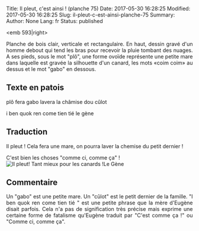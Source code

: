 Title: Il pleut, c'est ainsi ! (planche 75)
Date: 2017-05-30 16:28:25
Modified: 2017-05-30 16:28:25
Slug: il-pleut-c-est-ainsi-planche-75
Summary: 
Author: None
Lang: fr
Status: published

<emb 593|right><p style="text-align:justify;">Planche de bois clair, verticale et rectangulaire. En haut, dessin gravé d'un homme debout qui tend les bras pour recevoir la pluie tombant des nuages. A ses pieds, sous le mot "plô", une forme ovoïde représente une petite mare dans laquelle est gravée la silhouette d'un canard,  les mots «coim coim» au dessus  et le mot "gabo" en dessous.</p>

## Texte en patois
plô  fera  gabo  lavera  la  châmise  dou  cûlot     

i  ben  quok  ren  come  tien  tié                                                     le  gène

## Traduction
Il pleut ! Cela fera une mare, on pourra laver la chemise du petit dernier ! 

C'est bien les choses "comme ci, comme ça" !                  
                                   Le Gène <img style="float: left;" alt="Il pleut! Tant mieux pour les canards !" src="{static}/images/planche_75_dessin.png">

## Commentaire
<p style="text-align:justify;">Un "gabo" est une petite mare.
Un "cûlot" est le petit dernier de la famille. 
"I ben quok ren come tien tié " est une petite phrase que la mère d'Eugène disait parfois. Cela n'a pas de signification très précise mais exprime une certaine forme de fatalisme qu'Eugène traduit par "C'est comme ça !" ou "Comme ci, comme ça".</p>





